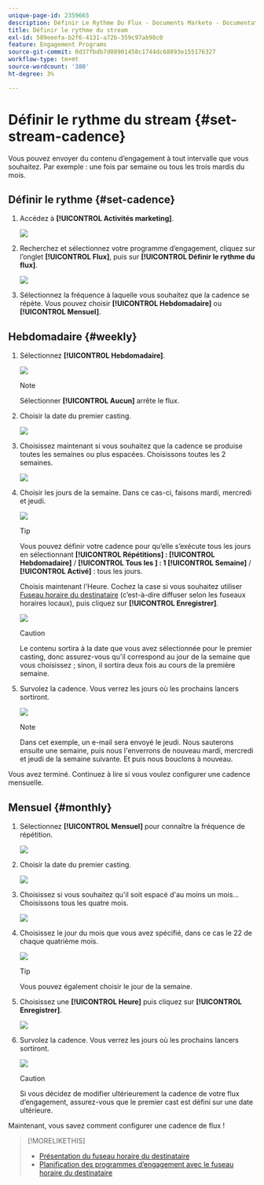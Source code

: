 ```yaml
---
unique-page-id: 2359665
description: Définir Le Rythme Du Flux - Documents Marketo - Documentation Du Produit
title: Définir le rythme du stream
exl-id: 589eeefa-b2f6-4131-a72b-359c97ab98c0
feature: Engagement Programs
source-git-commit: 0d37fbdb7d08901458c1744dc68893e155176327
workflow-type: tm+mt
source-wordcount: '380'
ht-degree: 3%

---
```


# Définir le rythme du stream {#set-stream-cadence}

Vous pouvez envoyer du contenu d’engagement à tout intervalle que vous souhaitez. Par exemple : une fois par semaine ou tous les trois mardis du mois.

## Définir le rythme {#set-cadence}

1. Accédez à **[!UICONTROL Activités marketing]**.

   ![](assets/login-marketing-activities.png)

1. Recherchez et sélectionnez votre programme d’engagement, cliquez sur l’onglet **[!UICONTROL Flux]**, puis sur **[!UICONTROL Définir le rythme du flux]**.

   ![](assets/selectstreamcadence.jpg)

1. Sélectionnez la fréquence à laquelle vous souhaitez que la cadence se répète. Vous pouvez choisir **[!UICONTROL Hebdomadaire]** ou **[!UICONTROL Mensuel]**.

## Hebdomadaire {#weekly}

1. Sélectionnez **[!UICONTROL Hebdomadaire]**.

   ![](assets/image2017-12-5-14-3a9-3a43.png)

   >[!NOTE]
   >
   >Sélectionner **[!UICONTROL Aucun]** arrête le flux.

1. Choisir la date du premier casting.

   ![](assets/image2017-12-5-14-3a10-3a17.png)

1. Choisissez maintenant si vous souhaitez que la cadence se produise toutes les semaines ou plus espacées. Choisissons toutes les 2 semaines.

   ![](assets/image2017-12-5-14-3a10-3a56.png)

1. Choisir les jours de la semaine. Dans ce cas-ci, faisons mardi, mercredi et jeudi.

   ![](assets/image2017-12-5-14-3a12-3a29.png)

   >[!TIP]
   >
   >Vous pouvez définir votre cadence pour qu’elle s’exécute tous les jours en sélectionnant **[!UICONTROL Répétitions] : [!UICONTROL Hebdomadaire]** / **[!UICONTROL Tous les &#x200B;] : 1 [!UICONTROL Semaine]** / **[!UICONTROL Activé]** : tous les jours.

   Choisis maintenant l&#39;Heure. Cochez la case si vous souhaitez utiliser [Fuseau horaire du destinataire](/help/marketo/product-docs/email-marketing/drip-nurturing/engagement-program-streams/set-stream-cadence/schedule-engagement-programs-with-recipient-time-zone.md) (c’est-à-dire diffuser selon les fuseaux horaires locaux), puis cliquez sur **[!UICONTROL Enregistrer]**.

   ![](assets/image2017-12-5-14-3a20-3a11.png)

   >[!CAUTION]
   >
   >Le contenu sortira à la date que vous avez sélectionnée pour le premier casting, donc assurez-vous qu&#39;il correspond au jour de la semaine que vous choisissez ; sinon, il sortira deux fois au cours de la première semaine.

1. Survolez la cadence. Vous verrez les jours où les prochains lancers sortiront.

   ![](assets/image2017-12-5-14-3a17-3a29.png)

   >[!NOTE]
   >
   >Dans cet exemple, un e-mail sera envoyé le jeudi. Nous sauterons ensuite une semaine, puis nous l&#39;enverrons de nouveau mardi, mercredi et jeudi de la semaine suivante. Et puis nous bouclons à nouveau.

Vous avez terminé. Continuez à lire si vous voulez configurer une cadence mensuelle.

## Mensuel {#monthly}

1. Sélectionnez **[!UICONTROL Mensuel]** pour connaître la fréquence de répétition.

   ![](assets/image2014-9-15-16-3a30-3a15.png)

1. Choisir la date du premier casting.

   ![](assets/image2014-9-15-16-3a30-3a11.png)

1. Choisissez si vous souhaitez qu&#39;il soit espacé d&#39;au moins un mois... Choisissons tous les quatre mois.

   ![](assets/image2014-9-15-16-3a30-3a7.png)

1. Choisissez le jour du mois que vous avez spécifié, dans ce cas le 22 de chaque quatrième mois.

   ![](assets/image2014-9-15-16-3a29-3a51.png)

   >[!TIP]
   >
   >Vous pouvez également choisir le jour de la semaine.

1. Choisissez une **[!UICONTROL Heure]** puis cliquez sur **[!UICONTROL Enregistrer]**.

   ![](assets/image2014-9-15-16-3a29-3a42.png)

1. Survolez la cadence. Vous verrez les jours où les prochains lancers sortiront.

   ![](assets/image2014-9-15-16-3a29-3a38.png)

   >[!CAUTION]
   >
   >Si vous décidez de modifier ultérieurement la cadence de votre flux d’engagement, assurez-vous que le premier cast est défini sur une date ultérieure.

Maintenant, vous savez comment configurer une cadence de flux !

>[!MORELIKETHIS]
>
>* [Présentation du fuseau horaire du destinataire](/help/marketo/product-docs/email-marketing/email-programs/email-program-actions/scheduling-with-recipient-time-zone/understanding-recipient-time-zone.md)
>* [Planification des programmes d’engagement avec le fuseau horaire du destinataire](/help/marketo/product-docs/email-marketing/drip-nurturing/engagement-program-streams/set-stream-cadence/schedule-engagement-programs-with-recipient-time-zone.md)
